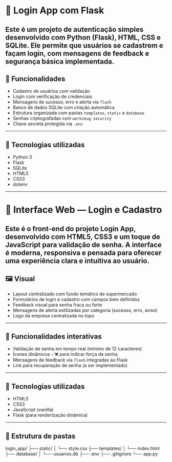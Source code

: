 # 🔐 Login App com Flask

Este é um projeto de autenticação simples desenvolvido com **Python (Flask)**, **HTML**, **CSS** e **SQLite**.
Ele permite que usuários se cadastrem e façam login, com mensagens de feedback e segurança básica implementada.
---

## 🚀 Funcionalidades

- Cadastro de usuários com validação
- Login com verificação de credenciais
- Mensagens de sucesso, erro e alerta via `flash`
- Banco de dados SQLite com criação automática
- Estrutura organizada com pastas `templates`, `static` e `database`
- Senhas criptografadas com `werkzeug.security`
- Chave secreta protegida via `.env`
---

## 🧰 Tecnologias utilizadas

- Python 3
- Flask
- SQLite
- HTML5
- CSS3
- dotenv
---

# 🎨 Interface Web — Login e Cadastro

Este é o front-end do projeto **Login App**, desenvolvido com **HTML5**, **CSS3** e um toque de **JavaScript** para validação de senha.
A interface é moderna, responsiva e pensada para oferecer uma experiência clara e intuitiva ao usuário.
---

## 🖼️ Visual

- Layout centralizado com fundo temático de supermercado
- Formulários de login e cadastro com campos bem definidos
- Feedback visual para senha fraca ou forte
- Mensagens de alerta estilizadas por categoria (sucesso, erro, aviso)
- Logo da empresa centralizada no topo
---

## 🧪 Funcionalidades interativas

- Validação de senha em tempo real (mínimo de 12 caracteres)
- Ícones dinâmicos ✅❌ para indicar força da senha
- Mensagens de feedback via `flash` integradas ao Flask
- Link para recuperação de senha (a ser implementado)
---

## 🧰 Tecnologias utilizadas

- HTML5
- CSS3
- JavaScript (vanilla)
- Flask (para renderização dinâmica)
---
## 📁 Estrutura de pastas

login_app/ 
├── static/ 
│ └── style.css 
├── templates/ 
│ └── index.html 
├── database/ 
│ └── usuarios.db 
├── .env 
├── .gitignore 
└── app.py
